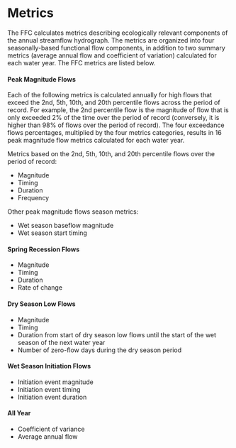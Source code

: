# Metrics

The FFC calculates metrics describing ecologically relevant components of the annual streamflow hydrograph. The metrics are organized into four seasonally-based functional flow components, in addition to two summary metrics \(average annual flow and coefficient of variation\) calculated for each water year. The FFC metrics are listed below.

#### Peak Magnitude Flows

Each of the following metrics is calculated annually for high flows that exceed the 2nd, 5th, 10th, and 20th percentile flows across the period of record. For example, the 2nd percentile flow is the magnitude of flow that is only exceeded 2% of the time over the period of record \(conversely, it is higher than 98% of flows over the period of record\). The four exceedance flows percentages, multiplied by the four metrics categories, results in 16 peak magnitude flow metrics calculated for each water year.

Metrics based on the 2nd, 5th, 10th, and 20th percentile flows over the period of record:

* Magnitude
* Timing
* Duration
* Frequency

Other peak magnitude flows season metrics:

* Wet season baseflow magnitude
* Wet season start timing

#### Spring Recession Flows

* Magnitude
* Timing
* Duration
* Rate of change

#### Dry Season Low Flows

* Magnitude
* Timing
* Duration from start of dry season low flows until the start of the wet season of the next water year
* Number of zero-flow days during the dry season period

#### Wet Season Initiation Flows

* Initiation event magnitude
* Initiation event timing
* Initiation event duration

#### All Year

* Coefficient of variance
* Average annual flow
